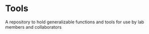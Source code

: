 # Tools
A repository to hold generalizable functions and tools for use by lab members and collaborators
